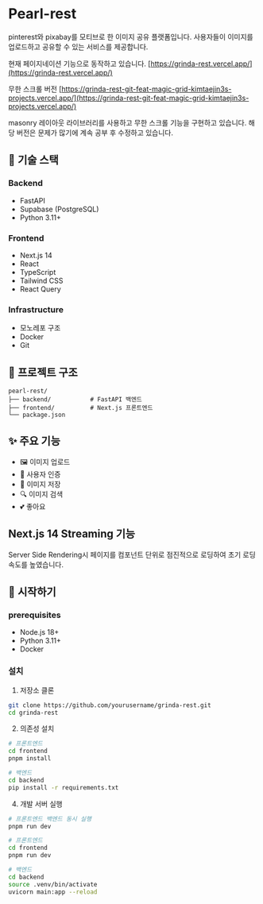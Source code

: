 # Pearl-rest

pinterest와 pixabay를 모티브로 한 이미지 공유 플랫폼입니다. 사용자들이 이미지를 업로드하고 공유할 수 있는 서비스를 제공합니다.

현재 페이지네이션 기능으로 동작하고 있습니다.
[https://grinda-rest.vercel.app/](https://grinda-rest.vercel.app/)

무한 스크롤 버전
[https://grinda-rest-git-feat-magic-grid-kimtaejin3s-projects.vercel.app/](https://grinda-rest-git-feat-magic-grid-kimtaejin3s-projects.vercel.app/)

masonry 레이아웃 라이브러리를 사용하고 무한 스크롤 기능을 구현하고 있습니다. 해당 버전은 문제가 많기에 계속 공부 후 수정하고 있습니다.

## 🚀 기술 스택

### Backend

- FastAPI
- Supabase (PostgreSQL)
- Python 3.11+

### Frontend

- Next.js 14
- React
- TypeScript
- Tailwind CSS
- React Query

### Infrastructure

- 모노레포 구조
- Docker
- Git

## 📁 프로젝트 구조

```
pearl-rest/
├── backend/           # FastAPI 백엔드
├── frontend/          # Next.js 프론트엔드
└── package.json
```

## ✨ 주요 기능

- 🖼️ 이미지 업로드
- 👤 사용자 인증
- 💾 이미지 저장
- 🔍 이미지 검색
- 💕 좋아요

## Next.js 14 Streaming 기능

Server Side Rendering시 페이지를 컴포넌트 단위로 점진적으로 로딩하여 초기 로딩 속도를 높였습니다.

## 🚀 시작하기

### prerequisites

- Node.js 18+
- Python 3.11+
- Docker

### 설치

1. 저장소 클론

```bash
git clone https://github.com/yourusername/grinda-rest.git
cd grinda-rest
```

2. 의존성 설치

```bash
# 프론트엔드
cd frontend
pnpm install

# 백엔드
cd backend
pip install -r requirements.txt
```

4. 개발 서버 실행

```bash
# 프론트엔드 백엔드 동시 실행
pnpm run dev

# 프론트엔드
cd frontend
pnpm run dev

# 백엔드
cd backend
source .venv/bin/activate
uvicorn main:app --reload
```
